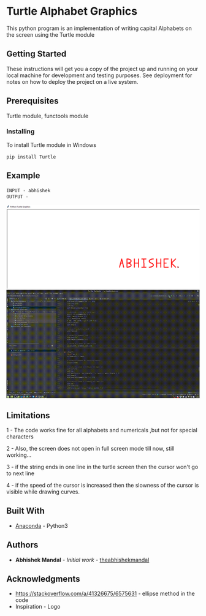 # Turtle Alphabet Graphics

This python program is an implementation of writing capital
Alphabets on the screen using the  Turtle module

## Getting Started

These instructions will get you a copy of the project up and running on your local machine for development and testing purposes. See deployment for notes on how to deploy the project on a live system.

## Prerequisites

Turtle module, functools module 


### Installing

To install Turtle module in Windows

```
pip install Turtle
```

## Example 
```
INPUT - abhishek
OUTPUT -
```
![turtlealphabet](https://github.com/theabhishekmandal/Turtle_Alphabets/blob/master/image.png)
![](image.gif)


## Limitations

1 - The code works fine for all alphabets and numericals ,but not for special characters

2 - Also, the screen does not open in full screen mode till now, still working...

3 - if the string ends in one line in the turtle screen then the cursor won't go to next line

4 - if the speed of the cursor is increased then the slowness of the cursor is visible while drawing curves. 

## Built With

* [Anaconda](https://anaconda.org/anaconda/python) - Python3


## Authors

* **Abhishek Mandal** - *Initial work* - [theabhishekmandal](https://github.com/theabhishekmandal)


## Acknowledgments

* https://stackoverflow.com/a/41326675/6575631 - ellipse method in the code
* Inspiration - Logo

